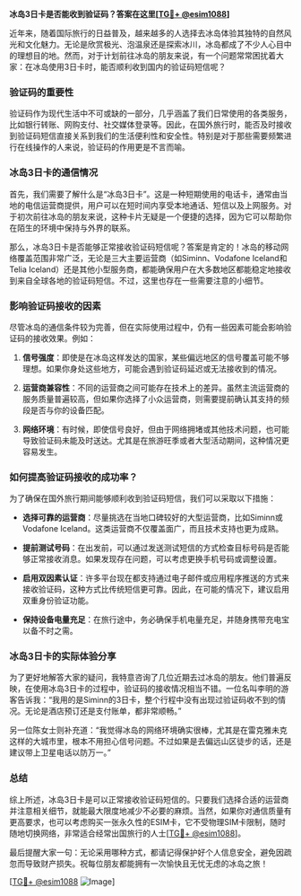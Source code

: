 **冰岛3日卡是否能收到验证码？答案在这里[[TG💪+ @esim1088](https://t.me/s/esim1088)]**

近年来，随着国际旅行的日益普及，越来越多的人选择去冰岛体验其独特的自然风光和文化魅力。无论是欣赏极光、泡温泉还是探索冰川，冰岛都成了不少人心目中的理想目的地。然而，对于计划前往冰岛的朋友来说，有一个问题常常困扰着大家：在冰岛使用3日卡时，能否顺利收到国内的验证码短信呢？

### 验证码的重要性

验证码作为现代生活中不可或缺的一部分，几乎涵盖了我们日常使用的各类服务，比如银行转账、网购支付、社交媒体登录等。因此，在国外旅行时，能否及时接收到验证码短信直接关系到我们的生活便利性和安全性。特别是对于那些需要频繁进行在线操作的人来说，验证码的作用更是不言而喻。

### 冰岛3日卡的通信情况

首先，我们需要了解什么是“冰岛3日卡”。这是一种短期使用的电话卡，通常由当地的电信运营商提供，用户可以在短时间内享受本地通话、短信以及上网服务。对于初次前往冰岛的朋友来说，这种卡片无疑是一个便捷的选择，因为它可以帮助你在陌生的环境中保持与外界的联系。

那么，冰岛3日卡是否能够正常接收验证码短信呢？答案是肯定的！冰岛的移动网络覆盖范围非常广泛，无论是三大主要运营商（如Siminn、Vodafone Iceland和Telia Iceland）还是其他小型服务商，都能确保用户在大多数地区都能稳定地接收到来自全球各地的验证码短信。不过，这里也存在一些需要注意的小细节。

### 影响验证码接收的因素

尽管冰岛的通信条件较为完善，但在实际使用过程中，仍有一些因素可能会影响验证码的接收效果。例如：

1. **信号强度**：即使是在冰岛这样发达的国家，某些偏远地区的信号覆盖可能不够理想。如果你身处这些地方，可能会遇到验证码延迟或无法接收到的情况。
   
2. **运营商兼容性**：不同的运营商之间可能存在技术上的差异。虽然主流运营商的服务质量普遍较高，但如果你选择了小众运营商，则需要提前确认其支持的频段是否与你的设备匹配。

3. **网络环境**：有时候，即使信号良好，但由于网络拥堵或其他技术问题，也可能导致验证码未能及时送达。尤其是在旅游旺季或者大型活动期间，这种情况更容易发生。

### 如何提高验证码接收的成功率？

为了确保在国外旅行期间能够顺利收到验证码短信，我们可以采取以下措施：

- **选择可靠的运营商**：尽量挑选在当地口碑较好的大型运营商，比如Siminn或Vodafone Iceland。这类运营商不仅覆盖面广，而且技术支持也更为成熟。
  
- **提前测试号码**：在出发前，可以通过发送测试短信的方式检查目标号码是否能够正常接收消息。如果发现存在问题，可以考虑更换手机号码或调整设置。

- **启用双因素认证**：许多平台现在都支持通过电子邮件或应用程序推送的方式来接收验证码，这种方式比传统短信更可靠。因此，在可能的情况下，建议启用双重身份验证功能。

- **保持设备电量充足**：在旅行途中，务必确保手机电量充足，并随身携带充电宝以备不时之需。

### 冰岛3日卡的实际体验分享

为了更好地解答大家的疑问，我特意咨询了几位近期去过冰岛的朋友。他们普遍反映，在使用冰岛3日卡的过程中，验证码的接收情况相当不错。一位名叫李明的游客告诉我：“我用的是Siminn的3日卡，整个行程中没有出现过验证码收不到的情况。无论是酒店预订还是支付账单，都非常顺畅。”

另一位陈女士则补充道：“我觉得冰岛的网络环境确实很棒，尤其是在雷克雅未克这样的大城市里，根本不用担心信号问题。不过如果是去偏远山区徒步的话，还是建议带上卫星电话以防万一。”

### 总结

综上所述，冰岛3日卡是可以正常接收验证码短信的。只要我们选择合适的运营商并注意相关细节，就能最大限度地减少不必要的麻烦。当然，如果你对通信质量有更高要求，也可以考虑购买一张永久性的ESIM卡，它不受物理SIM卡限制，随时随地切换网络，非常适合经常出国旅行的人士[[TG💪+ @esim1088](https://t.me/s/esim1088)]。

最后提醒大家一句：无论采用哪种方式，都请记得保护好个人信息安全，避免因疏忽而导致财产损失。祝每位朋友都能拥有一次愉快且无忧无虑的冰岛之旅！

[[TG💪+ @esim1088](https://t.me/s/esim1088) ![Image](https://i.postimg.cc/4NQfJmqS/Snipaste-2025-05-13-00-14-12.png)]